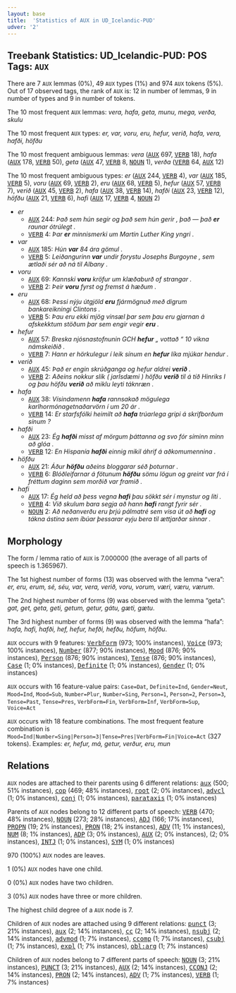 ```yaml
---
layout: base
title:  'Statistics of AUX in UD_Icelandic-PUD'
udver: '2'
---
```


## Treebank Statistics: UD_Icelandic-PUD: POS Tags: `AUX`

There are 7 `AUX` lemmas (0%), 49 `AUX` types (1%) and 974 `AUX` tokens (5%).
Out of 17 observed tags, the rank of `AUX` is: 12 in number of lemmas, 9 in number of types and 9 in number of tokens.

The 10 most frequent `AUX` lemmas: <em>vera, hafa, geta, munu, mega, verða, skulu</em>

The 10 most frequent `AUX` types:  <em>er, var, voru, eru, hefur, verið, hafa, vera, hafði, höfðu</em>

The 10 most frequent ambiguous lemmas: <em>vera</em> (<tt><a href="is_pud-pos-AUX.html">AUX</a></tt> 697, <tt><a href="is_pud-pos-VERB.html">VERB</a></tt> 18), <em>hafa</em> (<tt><a href="is_pud-pos-AUX.html">AUX</a></tt> 178, <tt><a href="is_pud-pos-VERB.html">VERB</a></tt> 50), <em>geta</em> (<tt><a href="is_pud-pos-AUX.html">AUX</a></tt> 47, <tt><a href="is_pud-pos-VERB.html">VERB</a></tt> 8, <tt><a href="is_pud-pos-NOUN.html">NOUN</a></tt> 1), <em>verða</em> (<tt><a href="is_pud-pos-VERB.html">VERB</a></tt> 64, <tt><a href="is_pud-pos-AUX.html">AUX</a></tt> 12)

The 10 most frequent ambiguous types:  <em>er</em> (<tt><a href="is_pud-pos-AUX.html">AUX</a></tt> 244, <tt><a href="is_pud-pos-VERB.html">VERB</a></tt> 4), <em>var</em> (<tt><a href="is_pud-pos-AUX.html">AUX</a></tt> 185, <tt><a href="is_pud-pos-VERB.html">VERB</a></tt> 5), <em>voru</em> (<tt><a href="is_pud-pos-AUX.html">AUX</a></tt> 69, <tt><a href="is_pud-pos-VERB.html">VERB</a></tt> 2), <em>eru</em> (<tt><a href="is_pud-pos-AUX.html">AUX</a></tt> 68, <tt><a href="is_pud-pos-VERB.html">VERB</a></tt> 5), <em>hefur</em> (<tt><a href="is_pud-pos-AUX.html">AUX</a></tt> 57, <tt><a href="is_pud-pos-VERB.html">VERB</a></tt> 7), <em>verið</em> (<tt><a href="is_pud-pos-AUX.html">AUX</a></tt> 45, <tt><a href="is_pud-pos-VERB.html">VERB</a></tt> 2), <em>hafa</em> (<tt><a href="is_pud-pos-AUX.html">AUX</a></tt> 38, <tt><a href="is_pud-pos-VERB.html">VERB</a></tt> 14), <em>hafði</em> (<tt><a href="is_pud-pos-AUX.html">AUX</a></tt> 23, <tt><a href="is_pud-pos-VERB.html">VERB</a></tt> 12), <em>höfðu</em> (<tt><a href="is_pud-pos-AUX.html">AUX</a></tt> 21, <tt><a href="is_pud-pos-VERB.html">VERB</a></tt> 6), <em>hafi</em> (<tt><a href="is_pud-pos-AUX.html">AUX</a></tt> 17, <tt><a href="is_pud-pos-VERB.html">VERB</a></tt> 4, <tt><a href="is_pud-pos-NOUN.html">NOUN</a></tt> 2)


* <em>er</em>
  * <tt><a href="is_pud-pos-AUX.html">AUX</a></tt> 244: <em>Það sem hún segir og það sem hún gerir , það — það <b>er</b> raunar ótrúlegt .</em>
  * <tt><a href="is_pud-pos-VERB.html">VERB</a></tt> 4: <em>Þar <b>er</b> minnismerki um Martin Luther King yngri .</em>
* <em>var</em>
  * <tt><a href="is_pud-pos-AUX.html">AUX</a></tt> 185: <em>Hún <b>var</b> 84 ára gömul .</em>
  * <tt><a href="is_pud-pos-VERB.html">VERB</a></tt> 5: <em>Leiðangurinn <b>var</b> undir forystu Josephs Burgoyne , sem ætlaði sér að ná til Albany .</em>
* <em>voru</em>
  * <tt><a href="is_pud-pos-AUX.html">AUX</a></tt> 69: <em>Kannski <b>voru</b> kröfur um klæðaburð of strangar .</em>
  * <tt><a href="is_pud-pos-VERB.html">VERB</a></tt> 2: <em>Þeir <b>voru</b> fyrst og fremst á hæðum .</em>
* <em>eru</em>
  * <tt><a href="is_pud-pos-AUX.html">AUX</a></tt> 68: <em>Þessi nýju útgjöld <b>eru</b> fjármögnuð með digrum bankareikningi Clintons .</em>
  * <tt><a href="is_pud-pos-VERB.html">VERB</a></tt> 5: <em>Þau eru ekki mjög vinsæl þar sem þau eru gjarnan á afskekktum stöðum þar sem engir vegir <b>eru</b> .</em>
* <em>hefur</em>
  * <tt><a href="is_pud-pos-AUX.html">AUX</a></tt> 57: <em>Breska njósnastofnunin GCH <b>hefur</b> „ vottað “ 10 vikna námskeiðið .</em>
  * <tt><a href="is_pud-pos-VERB.html">VERB</a></tt> 7: <em>Hann er hörkulegur í leik sínum en <b>hefur</b> líka mjúkar hendur .</em>
* <em>verið</em>
  * <tt><a href="is_pud-pos-AUX.html">AUX</a></tt> 45: <em>Það er engin skrúðganga og hefur aldrei <b>verið</b> .</em>
  * <tt><a href="is_pud-pos-VERB.html">VERB</a></tt> 2: <em>Aðeins nokkur slík ( jarlsdæmi ) höfðu <b>verið</b> til á tíð Hinriks I og þau höfðu <b>verið</b> að miklu leyti táknræn .</em>
* <em>hafa</em>
  * <tt><a href="is_pud-pos-AUX.html">AUX</a></tt> 38: <em>Vísindamenn <b>hafa</b> rannsakað mögulega karlhormónagetnaðarvörn í um 20 ár .</em>
  * <tt><a href="is_pud-pos-VERB.html">VERB</a></tt> 14: <em>Er starfsfólki heimilt að <b>hafa</b> trúarlega gripi á skrifborðum sínum ?</em>
* <em>hafði</em>
  * <tt><a href="is_pud-pos-AUX.html">AUX</a></tt> 23: <em>Ég <b>hafði</b> misst af mörgum þáttanna og svo fór síminn minn að glóa .</em>
  * <tt><a href="is_pud-pos-VERB.html">VERB</a></tt> 12: <em>En Hispanía <b>hafði</b> einnig mikil áhrif á aðkomumennina .</em>
* <em>höfðu</em>
  * <tt><a href="is_pud-pos-AUX.html">AUX</a></tt> 21: <em>Áður <b>höfðu</b> aðeins bloggarar séð þoturnar .</em>
  * <tt><a href="is_pud-pos-VERB.html">VERB</a></tt> 6: <em>Blóðleifarnar á fötunum <b>höfðu</b> sömu lögun og greint var frá í fréttum daginn sem morðið var framið .</em>
* <em>hafi</em>
  * <tt><a href="is_pud-pos-AUX.html">AUX</a></tt> 17: <em>Ég held að þess vegna <b>hafi</b> þau sökkt sér í mynstur og liti .</em>
  * <tt><a href="is_pud-pos-VERB.html">VERB</a></tt> 4: <em>Við skulum bara segja að hann <b>hafi</b> rangt fyrir sér .</em>
  * <tt><a href="is_pud-pos-NOUN.html">NOUN</a></tt> 2: <em>Að neðanverðu eru þrjú pálmatré sem vísa út að <b>hafi</b> og tákna ástina sem íbúar þessarar eyju bera til ættjarðar sinnar .</em>

## Morphology

The form / lemma ratio of `AUX` is 7.000000 (the average of all parts of speech is 1.365967).

The 1st highest number of forms (13) was observed with the lemma “vera”: <em>er, eru, erum, sé, séu, var, vera, verið, voru, vorum, væri, væru, værum</em>.

The 2nd highest number of forms (9) was observed with the lemma “geta”: <em>gat, get, geta, geti, getum, getur, gátu, gæti, gætu</em>.

The 3rd highest number of forms (9) was observed with the lemma “hafa”: <em>hafa, hafi, hafði, hef, hefur, hefði, hefðu, höfum, höfðu</em>.

`AUX` occurs with 9 features: <tt><a href="is_pud-feat-VerbForm.html">VerbForm</a></tt> (973; 100% instances), <tt><a href="is_pud-feat-Voice.html">Voice</a></tt> (973; 100% instances), <tt><a href="is_pud-feat-Number.html">Number</a></tt> (877; 90% instances), <tt><a href="is_pud-feat-Mood.html">Mood</a></tt> (876; 90% instances), <tt><a href="is_pud-feat-Person.html">Person</a></tt> (876; 90% instances), <tt><a href="is_pud-feat-Tense.html">Tense</a></tt> (876; 90% instances), <tt><a href="is_pud-feat-Case.html">Case</a></tt> (1; 0% instances), <tt><a href="is_pud-feat-Definite.html">Definite</a></tt> (1; 0% instances), <tt><a href="is_pud-feat-Gender.html">Gender</a></tt> (1; 0% instances)

`AUX` occurs with 16 feature-value pairs: `Case=Dat`, `Definite=Ind`, `Gender=Neut`, `Mood=Ind`, `Mood=Sub`, `Number=Plur`, `Number=Sing`, `Person=1`, `Person=2`, `Person=3`, `Tense=Past`, `Tense=Pres`, `VerbForm=Fin`, `VerbForm=Inf`, `VerbForm=Sup`, `Voice=Act`

`AUX` occurs with 18 feature combinations.
The most frequent feature combination is `Mood=Ind|Number=Sing|Person=3|Tense=Pres|VerbForm=Fin|Voice=Act` (327 tokens).
Examples: <em>er, hefur, má, getur, verður, eru, mun</em>


## Relations

`AUX` nodes are attached to their parents using 6 different relations: <tt><a href="is_pud-dep-aux.html">aux</a></tt> (500; 51% instances), <tt><a href="is_pud-dep-cop.html">cop</a></tt> (469; 48% instances), <tt><a href="is_pud-dep-root.html">root</a></tt> (2; 0% instances), <tt><a href="is_pud-dep-advcl.html">advcl</a></tt> (1; 0% instances), <tt><a href="is_pud-dep-conj.html">conj</a></tt> (1; 0% instances), <tt><a href="is_pud-dep-parataxis.html">parataxis</a></tt> (1; 0% instances)

Parents of `AUX` nodes belong to 12 different parts of speech: <tt><a href="is_pud-pos-VERB.html">VERB</a></tt> (470; 48% instances), <tt><a href="is_pud-pos-NOUN.html">NOUN</a></tt> (273; 28% instances), <tt><a href="is_pud-pos-ADJ.html">ADJ</a></tt> (166; 17% instances), <tt><a href="is_pud-pos-PROPN.html">PROPN</a></tt> (19; 2% instances), <tt><a href="is_pud-pos-PRON.html">PRON</a></tt> (18; 2% instances), <tt><a href="is_pud-pos-ADV.html">ADV</a></tt> (11; 1% instances), <tt><a href="is_pud-pos-NUM.html">NUM</a></tt> (8; 1% instances), <tt><a href="is_pud-pos-ADP.html">ADP</a></tt> (3; 0% instances), <tt><a href="is_pud-pos-AUX.html">AUX</a></tt> (2; 0% instances),  (2; 0% instances), <tt><a href="is_pud-pos-INTJ.html">INTJ</a></tt> (1; 0% instances), <tt><a href="is_pud-pos-SYM.html">SYM</a></tt> (1; 0% instances)

970 (100%) `AUX` nodes are leaves.

1 (0%) `AUX` nodes have one child.

0 (0%) `AUX` nodes have two children.

3 (0%) `AUX` nodes have three or more children.

The highest child degree of a `AUX` node is 7.

Children of `AUX` nodes are attached using 9 different relations: <tt><a href="is_pud-dep-punct.html">punct</a></tt> (3; 21% instances), <tt><a href="is_pud-dep-aux.html">aux</a></tt> (2; 14% instances), <tt><a href="is_pud-dep-cc.html">cc</a></tt> (2; 14% instances), <tt><a href="is_pud-dep-nsubj.html">nsubj</a></tt> (2; 14% instances), <tt><a href="is_pud-dep-advmod.html">advmod</a></tt> (1; 7% instances), <tt><a href="is_pud-dep-ccomp.html">ccomp</a></tt> (1; 7% instances), <tt><a href="is_pud-dep-csubj.html">csubj</a></tt> (1; 7% instances), <tt><a href="is_pud-dep-expl.html">expl</a></tt> (1; 7% instances), <tt><a href="is_pud-dep-obl-arg.html">obl:arg</a></tt> (1; 7% instances)

Children of `AUX` nodes belong to 7 different parts of speech: <tt><a href="is_pud-pos-NOUN.html">NOUN</a></tt> (3; 21% instances), <tt><a href="is_pud-pos-PUNCT.html">PUNCT</a></tt> (3; 21% instances), <tt><a href="is_pud-pos-AUX.html">AUX</a></tt> (2; 14% instances), <tt><a href="is_pud-pos-CCONJ.html">CCONJ</a></tt> (2; 14% instances), <tt><a href="is_pud-pos-PRON.html">PRON</a></tt> (2; 14% instances), <tt><a href="is_pud-pos-ADV.html">ADV</a></tt> (1; 7% instances), <tt><a href="is_pud-pos-VERB.html">VERB</a></tt> (1; 7% instances)

